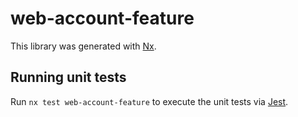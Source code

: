 # web-account-feature

This library was generated with [Nx](https://nx.dev).

## Running unit tests

Run `nx test web-account-feature` to execute the unit tests via [Jest](https://jestjs.io).
